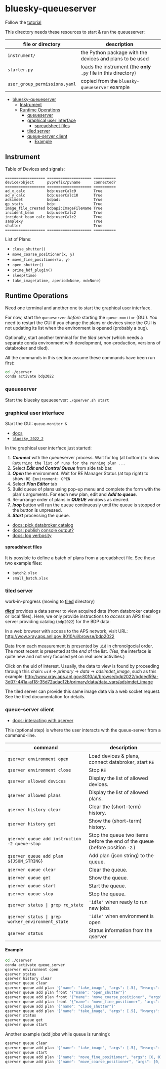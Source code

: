# bluesky-queueserver

Follow the
[tutorial](https://blueskyproject.io/bluesky-queueserver/tutorial.html#running-re-manager-with-custom-startup-code)

This directory needs these resources to start & run the queueserver:

file or directory | description
--- | ---
`instrument/` | the Python package with the devices and plans to be used
`starter.py` | loads the instrument (the **only** `.py` file in this directory)
`user_group_permissions.yaml` | copied from the `bluesky-queueserver` example

- [bluesky-queueserver](#bluesky-queueserver)
  - [Instrument](#instrument)
  - [Runtime Operations](#runtime-operations)
    - [queueserver](#queueserver)
    - [graphical user interface](#graphical-user-interface)
      - [spreadsheet files](#spreadsheet-files)
    - [tiled server](#tiled-server)
    - [queue-server client](#queue-server-client)
      - [Example](#example)

## Instrument

Table of Devices and signals:

```
================== ==================== ==========
device/object      pvprefix/pvname      connected?
================== ==================== ==========
ad_x_calc          bdp:userCalc9        True      
ad_y_calc          bdp:userCalc10       True      
adsimdet           bdpad:               True      
gp_stats           bdp:                 True      
image_file_created bdpapi:ImageFileName True      
incident_beam      bdp:userCalc2        True      
incident_beam_calc bdp:userCalc2        True      
samplexy                                True      
shutter                                 True      
================== ==================== ==========
```

List of Plans:

* `close_shutter()`
* `move_coarse_positioner(x, y)`
* `move_fine_positioner(x, y)`
* `open_shutter()`
* `prime_hdf_plugin()`
* `sleep(time)`
* `take_image(atime, aperiod=None, md=None)`

## Runtime Operations

Need one terminal and another one to start the graphical user interface.

For now, start the `queueserver` *before* starting the `queue-monitor` (GUI).  You need to restart the GUI if you change the plans or devices since the GUI is not updating its list when the environment is opened (probably a bug).

Optionally, start another terminal for the *tiled* server (which needs a separate conda environment with development, non-production, versions of databroker and tiled).

All the commands in this section assume these commands have been run first:

```bash
cd ./qserver
conda activate bdp2022
```

### queueserver

Start the bluesky queueserver:  `./qserver.sh start`

### graphical user interface

Start the GUI: `queue-monitor &`

- [docs](https://blueskyproject.io/bluesky-widgets/)
- [`bluesky_2022_2`](https://github.com/BCDA-APS/use_bluesky/blob/main/install/environment_2022_1.yml)

In the graphical user interface just started:

1. ***Connect*** with the queueserver process.  Wait for log (at bottom)
  to show `Returning the list of runs for the running plan ...`
2. Select ***Edit and Control Queue*** from side tab bar.
3. ***Open*** the environment.  Wait for RE Manager Status (at top
  right) to show: `RE Environment: OPEN`
4. Select ***Plan Editor*** tab
5. Build queue of plans using pop-up menu and complete the form with the
   plan's arguments.  For each new plan, edit and ***Add to queue***.
7. Re-arrange order of plans in ***QUEUE*** windows as desired.
8. ***loop*** button will run the queue continuously until the queue
   is stopped or the button is unpressed.
10. ***Start*** processing the queue.

- [docs: pick databroker catalog](https://blueskyproject.io/bluesky-queueserver/cli_tools.html#instances-of-run-engine-and-databroker)
- [docs: publish console output?](https://blueskyproject.io/bluesky-queueserver/cli_tools.html#instances-of-run-engine-and-databroker)
- [docs: log verbosity](https://blueskyproject.io/bluesky-queueserver/cli_tools.html#other-configuration-parameters)

#### spreadsheet files

It is possible to define a batch of plans from a spreadsheet
file.  See these two example files:

* `batch2.xlsx`
* `small_batch.xlsx`

### tiled server

work-in-progress (moving to [tiled](../tiled/README.md) directory)

[***tiled***](https://blueskyproject.io/tiled/) provides a data server
to view acquired data (from databroker catalogs or local files).  Here, we
only provide instructions to *access* an APS tiled server providing
catalog (`bdp2022`) for the BDP data:

In a web browser with access to the APS network, visit
URL: http://wow.xray.aps.anl.gov:8010/ui/browse/bdp2022

Data from each measurement is presented by `uid` in chronolgocial order.  The
most recent is presented at the *end* of the list.  (Yes, the interface is
quite new and not very focused yet on real user activities.)

Click on the uid of interest.  Usually, the data to view is found by proceeding
through this chain: *`uid`* -> *primary* -> *data* -> *adsimdet_image*, such as
this example:
http://wow.xray.aps.anl.gov:8010/ui/browse/bdp2022/bdded59a-3d07-441a-af18-35d72adac12b/primary/data/data_vars/adsimdet_image

The tiled server can provide this same image data via a web socket
request.  See the tiled documentation for details.

### queue-server client

- [docs: interacting with qserver](https://blueskyproject.io/bluesky-queueserver/tutorial.html#starting-the-queue-server)

This (optional step) is where the user interacts with the queue-server from a command-line.

command | description
--- | ---
`qserver environment open` | Load devices & plans, connect databroker, start `RE`
`qserver environment close` | Stop `RE`
`qserver allowed devices` | Display the list of allowed devices. 
`qserver allowed plans` | Display the list of allowed plans. 
`qserver history clear` | Clear the (short-term) history. 
`qserver history get` | Show the (short-term) history. 
`qserver queue add instruction -2 queue-stop` | Stop the queue two items before the end of the queue (before position  `-2`.) 
`qserver queue add plan ${JSON_STRING}` | Add plan (json string) to the queue. 
`qserver queue clear` | Clear the queue. 
`qserver queue get` | Show the queue. 
`qserver queue start` | Start the queue. 
`qserver queue stop` | Stop the queue. 
`qserver status \| grep re_state` | `'idle'` when ready to run new jobs
`qserver status \| grep worker_environment_state` | `'idle'` when environment is open
`qserver status` | Status information from the qserver

#### Example

```bash
cd ./qserver
conda activate queue_server
qserver environment open
qserver status
qserver history clear
qserver queue clear
qserver queue add plan '{"name": "take_image", "args": [.5], "kwargs": {"md": {"task": "demonstrate the qserver", "frame_type": "image"}}}'
qserver queue add plan front '{"name": "open_shutter"}'
qserver queue add plan front '{"name": "move_coarse_positioner", "args": [2.71, 3.14]}'
qserver queue add plan front '{"name": "move_fine_positioner", "args": [.123, -0.456]}'
qserver queue add plan '{"name": "close_shutter"}'
qserver queue add plan '{"name": "take_image", "args": [.5], "kwargs": {"md": {"task": "demonstrate the qserver", "frame_type": "dark"}}}'
qserver status
qserver queue get
qserver queue start
```

Another example (add jobs while queue is running):

```bash
qserver queue clear
qserver queue add plan '{"name": "take_image", "args": [.5], "kwargs": {"md": {"task": "use the qserver"}}}'
qserver queue start
qserver queue add plan '{"name": "move_fine_positioner", "args": [0, 0]}'
qserver queue add plan '{"name": "move_coarse_positioner", "args": [0, 0]}'
```
